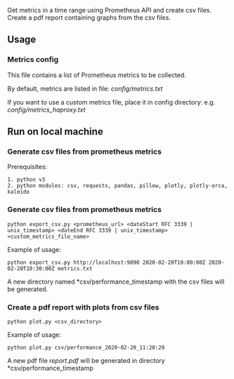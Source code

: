 Get metrics in a time range using Prometheus API and create csv files.<br>
Create a pdf report containing graphs from the csv files.

## Usage

### Metrics config

This file contains a list of Prometheus metrics to be collected.

By default, metrics are listed in file: _config/metrics.txt_

If you want to use a custom metrics file, place it in config directory:
e.g. _config/metrics_haproxy.txt_


## Run on local machine

### Generate csv files from prometheus metrics

Prerequisites:

    1. python v3
    2. python modules: csv, requests, pandas, pillow, plotly, plotly-orca, kaleido

### Generate csv files from prometheus metrics

```
python export_csv.py <prometheus_url> <dateStart RFC 3339 | unix_timestamp> <dateEnd RFC 3339 | unix_timestamp> <custom_metrics_file_name>
```

Example of usage:

```
python export_csv.py http://localhost:9090 2020-02-20T10:00:00Z 2020-02-20T10:30:00Z metrics.txt
```

A new directory named *csv/performance_timestamp with the csv files will be generated.

### Create a pdf report with plots from csv files

```
python plot.py <csv_directory>
```

Example of usage:

```
python plot.py csv/performance_2020-02-20_11:20:20
```

A new pdf file *report.pdf* will be generated in directory *csv/performance_timestamp

